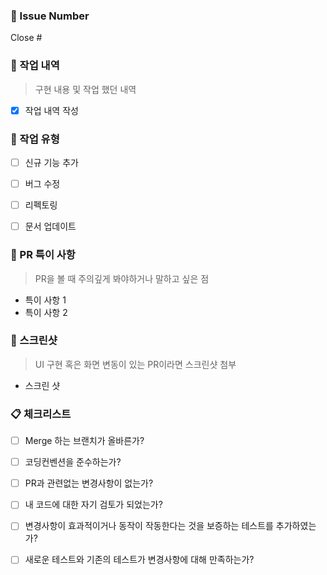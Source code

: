 ### 📕 Issue Number

Close #


### 📙 작업 내역

> 구현 내용 및 작업 했던 내역

- [x] 작업 내역 작성


### 📘 작업 유형

- [ ] 신규 기능 추가
- [ ] 버그 수정
- [ ] 리펙토링
- [ ] 문서 업데이트


### 📝 PR 특이 사항

> PR을 볼 때 주의깊게 봐야하거나 말하고 싶은 점

- 특이 사항 1
- 특이 사항 2


### 📱 스크린샷

> UI 구현 혹은 화면 변동이 있는 PR이라면 스크린샷 첨부

- 스크린 샷


### 📋 체크리스트

- [ ] Merge 하는 브랜치가 올바른가?
- [ ] 코딩컨벤션을 준수하는가?
- [ ] PR과 관련없는 변경사항이 없는가?
- [ ] 내 코드에 대한 자기 검토가 되었는가?
- [ ] 변경사항이 효과적이거나 동작이 작동한다는 것을 보증하는 테스트를 추가하였는가?
- [ ] 새로운 테스트와 기존의 테스트가 변경사항에 대해 만족하는가?
      <br/>


<br/><br/>
